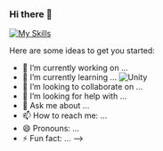 ### Hi there 👋

[![My Skills](https://skillicons.dev/icons?i=godot,unity)](https://skillicons.dev)

Here are some ideas to get you started:

- 🔭 I’m currently working on ...
- 🌱 I’m currently learning ... ![Unity](https://img.shields.io/badge/unity-%23000000.svg?style=for-the-badge&logo=unity&logoColor=white)
- 👯 I’m looking to collaborate on ...
- 🤔 I’m looking for help with ...
- 💬 Ask me about ...
- 📫 How to reach me: ...
- 😄 Pronouns: ...
- ⚡ Fun fact: ...
-->
